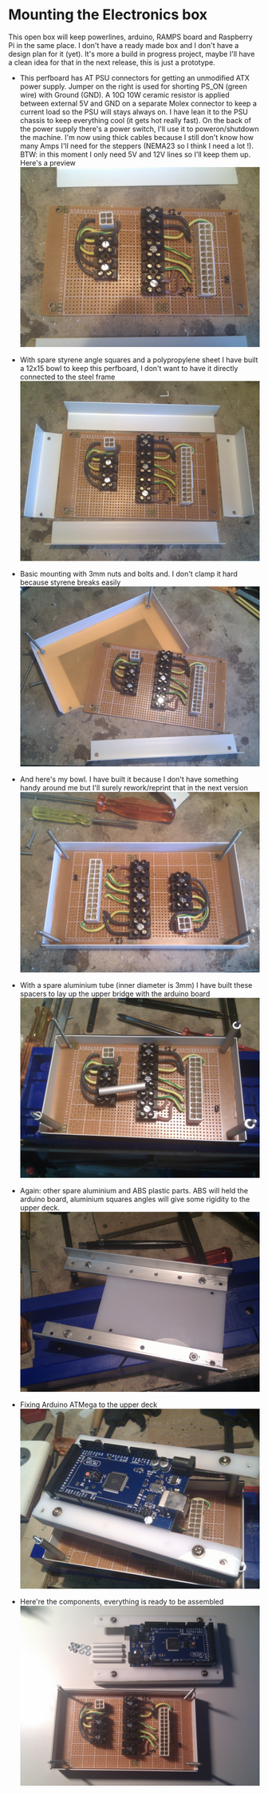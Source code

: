 # Mounting the Electronics box
This open box will keep powerlines, arduino, RAMPS board and Raspberry Pi in the same place.
I don't have a ready made box and I don't have a design plan for it (yet). It's more a build in progress project, 
maybe I'll have a clean idea for that in the next release, this is just a prototype.<br/>


- This perfboard has AT PSU connectors for getting an unmodified ATX power supply.
Jumper on the right is used for shorting PS_ON (green wire) with Ground (GND).
A 10&ohm; 10W ceramic resistor is applied between external 5V and GND on a separate Molex connector to keep a current
load so the PSU will stays always on. I have lean it to the PSU chassis to keep everything cool (it gets hot really fast).
On the back of the power supply there's a power switch, I'll use it to poweron/shutdown the machine.
I'm now using thick cables because I still don't know how many Amps I'll need for the steppers
(NEMA23 so I think I need a lot !). BTW: in this moment I only need 5V and 12V lines so I'll keep them up. Here's a preview
![Powerline board](electronics.box.01.powerline.jpg)

- With spare styrene angle squares and a polypropylene sheet I have built a 12x15 bowl to keep this perfboard,
I don't want to have it directly connected to the steel frame
![Angle styrene squares](electronics.box.02.squares.jpg)

- Basic mounting with 3mm nuts and bolts and. I don't clamp it hard because styrene breaks easily
![Boxing powerline board](electronics.box.03.boxing.jpg)

- And here's my bowl. I have built it because I don't have something handy around me but I'll surely rework/reprint
that in the next version
![Boxed powerline board](electronics.box.04.boxed.jpg)

- With a spare aluminium tube (inner diameter is 3mm) I have built these spacers to lay up the upper bridge with the arduino board
![Spacers for upper board](electronics.box.05.spacers.jpg)

- Again: other spare aluminium and ABS plastic parts. ABS will held the arduino board, aluminium squares angles will give some
rigidity to the upper deck.
![Arduino base](electronics.box.06.arduino.support.jpg)

- Fixing Arduino ATMega to the upper deck
![Mounting arduino on board](electronics.box.07.arduino.mounted.jpg)

- Here're the components, everything is ready to be assembled
![power board and arduino](electronics.box.08.power.arduino.jpg)

